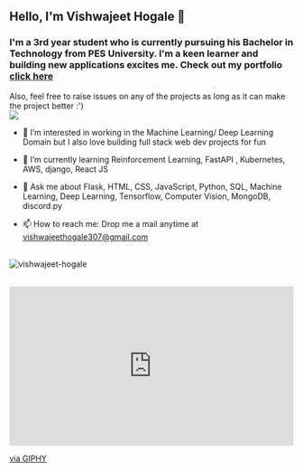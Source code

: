 ## Hello, I'm Vishwajeet Hogale 👋

### I'm a 3rd year student who is currently pursuing his Bachelor in Technology from PES University. I'm a keen learner and building new applications excites me. Check out my portfolio <a href="https://vishwajeet-hogale.github.io/vishwajeethogale">click here</a>
Also, feel free to raise issues on any of the projects as long as it can make the project better :')
<br>
<img src="https://komarev.com/ghpvc/?username=your-github-vishwajeet-hogale&color=green" ></img>

- 🔭 I’m interested in working in the Machine Learning/ Deep Learning Domain but I also love building full stack web dev projects for fun
- 🌱 I’m currently learning Reinforcement Learning, FastAPI , Kubernetes, AWS, django, React JS


- 💬 Ask me about Flask, HTML, CSS, JavaScript, Python, SQL, Machine Learning, Deep Learning, Tensorflow, Computer Vision, MongoDB, discord.py 
- 📫 How to reach me: Drop me a mail anytime at vishwajeethogale307@gmail.com
<br><br>
<!-- <p><img src="https://github-readme-stats.vercel.app/api?username=vishwajeet-hogale"></img></p> -->
<p><img align="center" src="https://github-readme-streak-stats.herokuapp.com/?user=vishwajeet-hogale" alt="vishwajeet-hogale" /></p>
<br/>
<div style="width:100%;height:0;padding-bottom:56%;position:relative;"><iframe src="https://giphy.com/embed/zOvBKUUEERdNm" width="100%" height="100%" style="position:absolute" frameBorder="0" class="giphy-embed" allowFullScreen></iframe></div><p><a href="https://giphy.com/gifs/coding-zOvBKUUEERdNm">via GIPHY</a></p>
